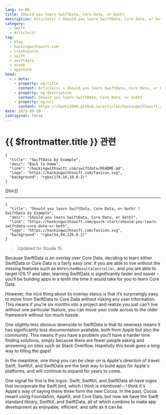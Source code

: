 ```yaml
---
lang: ko-KR
title: Should you learn SwiftData, Core Data, or both?
description: Article(s) > Should you learn SwiftData, Core Data, or both?
category:
  - Swift
  - Article(s)
tag: 
  - blog
  - hackingwithswift.com
  - crashcourse
  - swift
  - swiftdata
  - xcode
  - appstore
head:
  - - meta:
    - property: og:title
      content: Article(s) > Should you learn SwiftData, Core Data, or both?
    - property: og:description
      content: Should you learn SwiftData, Core Data, or both?
    - property: og:url
      content: https://chanhi2000.github.io/articles/hackingwithswift.com/should-you-learn-swiftdata-core-data-or-both.html
date: 2023-09-30
isOriginal: false
---
```


# {{ $frontmatter.title }} 관련

```component VPCard
{
  "title": "SwiftData by Example",
  "desc": "Back to Home",
  "link": "/hackingwithswift.com/swiftdata/README.md",
  "logo": "https://hackingwithswift.com/favicon.svg",
  "background": "rgba(174,10,10,0.2)"
}
```

[[toc]]

---

```component VPCard
{
  "title": "Should you learn SwiftData, Core Data, or both? | SwiftData by Example",
  "desc": "Should you learn SwiftData, Core Data, or both?",
  "link": "https://hackingwithswift.com/quick-start/should-you-learn-swiftdata-core-data-or-both", 
  "logo": "https://hackingwithswift.com/favicon.svg",
  "background": "rgba(54,94,226,0.2)"
}
```

> Updated for Xcode 15

Because SwiftData is an overlay over Core Data, deciding to learn either SwiftData or Core Data is a fairly easy one: if you are able to live without the missing features such as `NSFetchedResultsController`, and you are able to target iOS 17 and later, learning SwiftData is significantly faster and easier – you’ll be building apps in a tenth the time it would take for you to learn Core Data.

However, the nice thing about its overlay status is that it’s surprisingly easy to move from SwiftData to Core Data without risking any user information. This means if you’re six months into a project and realize you just can’t live without one particular feature, you can move your code across to the older framework without too much hassle.

One slightly less obvious downside to SwiftData is that its newness means it has significantly less documentation available, both from Apple but also the community. This means if you have a problem you’ll have a harder time finding solutions, simply because there are fewer people asking and answering on sites such as Stack Overflow. Hopefully this book goes a long way to filling the gaps!

In the meantime, one thing you can be clear on is Apple's direction of travel: Swift, SwiftUI, and SwiftData are the best way to build apps for Apple's platforms, and will continue to expand for years to come.

One signal for this is the logos: Swift, SwiftUI, and SwiftData all have logos that incorporate the Swift bird, which I think is intentional – I think it's Apple's way of saying these three form the new Cocoa. In the past, Cocoa meant using Foundation, AppKit, and Core Data, but now we have the Swift standard library, SwiftUI, and SwiftData, all of which combine to make app development as enjoyable, efficient, and safe as it can be.

